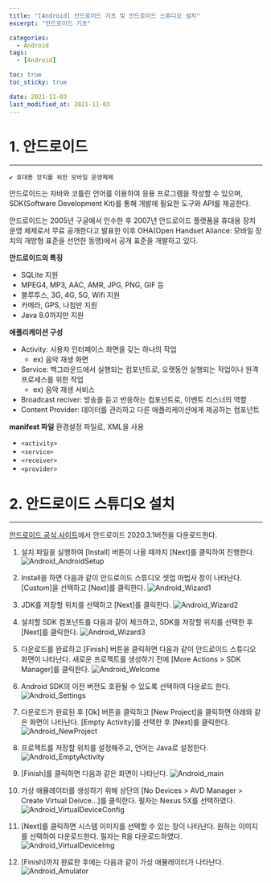 ```yaml
---
title: "[Android] 안드로이드 기초 및 안드로이드 스튜디오 설치"
excerpt: "안드로이드 기초"

categories:
  - Android
tags:
  - [Android]

toc: true
toc_sticky: true

date: 2021-11-03
last_modified_at: 2021-11-03
---
```


# 1.  안드로이드

---
```
✔ 휴대용 장치를 위한 모바일 운영체제
```
안드로이드는 자바와 코틀린 언어를 이용하여 응용 프로그램을 작성할 수 있으며, SDK(Software Development Kit)를 통해 개발에 필요한 도구와 API를 제공한다.

안드로이드는 2005년 구글에서 인수한 후 2007년 안드로이드 플랫폼을 휴대용 장치 운영 체제로서 무료 공개한다고 발표한 이후 OHA(Open Handset Aliance: 모바일 장치의 개방형 표준을 선언한 동맹)에서 공개 표준을 개발하고 있다.

**안드로이드의 특징**

- SQLite 지원
- MPEG4, MP3, AAC, AMR, JPG, PNG, GIF 등
- 블루투스, 3G, 4G, 5G, Wifi 지원
- 카메라, GPS, 나침반 지원
- Java 8.0까지만 지원

**애플리케이션 구성**

- Activity: 사용자 인터페이스 화면을 갖는 하나의 작업
    - ex) 음악 재생 화면
- Service: 백그라운드에서 실행되는 컴포넌트로, 오랫동안 실행되는 작업이나 원격 프로세스를 위한 작업
    - ex) 음악 재생 서비스
- Broadcast reciver: 방송을 듣고 반응하는 컴포넌트로, 이벤트 리스너의 역할
- Content Provider: 데이터를 관리하고 다른 애플리케이션에게 제공하는 컴포넌트
  
**manifest 파일**
환경설정 파일로, XML을 사용
- `<activity>`
- `<service>`
- `<receiver>`
- `<provider>`

# 2.  안드로이드 스튜디오 설치

---

[안드로이드 공식 사이트](https://developer.android.com/studio)에서 안드로이드 2020.3.1버전을 다운로드한다.

1. 설치 파일을 실행하여 [Install] 버튼이 나올 때까지 [Next]를 클릭하여 진행한다.
   ![Android_AndroidSetup](https://user-images.githubusercontent.com/88693157/140072404-d5f5f8d3-cc65-4af0-8a9f-0f13d4315a13.png)

2. Install을 하면 다음과 같이 안드로이드 스튜디오 셋업 마법사 창이 나타난다. [Custom]을 선택하고 [Next]를 클릭한다.
   ![Android_Wizard1](https://user-images.githubusercontent.com/88693157/140072769-746a453e-e460-42db-9235-b408a81c7da8.png)

3. JDK를 저장할 위치를 선택하고 [Next]를 클릭한다.
   ![Android_Wizard2](https://user-images.githubusercontent.com/88693157/140072900-ff9d2823-6949-4585-8d68-05e27a73c88e.png)

4. 설치할 SDK 컴포넌트를 다음과 같이 체크하고, SDK를 저장할 위치를 선택한 후 [Next]를 클릭한다.
   ![Android_Wizard3](https://user-images.githubusercontent.com/88693157/140073300-7867b2df-93c7-4171-9a11-5e0b0405c1e8.png)

5. 다운로드를 완료하고 [Finish] 버튼을 클릭하면 다음과 같이 안드로이드 스튜디오 화면이 나타난다. 새로운 프로젝트를 생성하기 전에 [More Actions > SDK Manager]를 클릭한다.
   ![Android_Welcome](https://user-images.githubusercontent.com/88693157/140073467-a6fe0e71-2792-409d-a71c-3d6cce6e5ac6.png)

6. Android SDK의 이전 버전도 호환될 수 있도록 선택하여 다운로드 한다.
   ![Android_Settings](https://user-images.githubusercontent.com/88693157/140073647-b59c12c2-4e19-4d99-a3b4-11dfdc703bb2.png)

7. 다운로드가 완료된 후 [Ok] 버튼을 클릭하고 [New Project]을 클릭하면 아래와 같은 화면이 나타난다. [Empty Activity]를 선택한 후 [Next]를 클릭한다.
   ![Android_NewProject](https://user-images.githubusercontent.com/88693157/140073854-d420f4a2-973f-40d5-bc64-9b044cadc76d.png)

8. 프로젝트를 저장할 위치를 설정해주고, 언어는 Java로 설정한다.
   ![Android_EmptyActivity](https://user-images.githubusercontent.com/88693157/140074043-598cce89-b47a-4f58-a317-1fe7ccfa67f3.png)
9. [Finish]를 클릭하면 다음과 같은 화면이 나타난다.
    ![Android_main](https://user-images.githubusercontent.com/88693157/140074205-e246ba36-cd42-4de6-9bb5-853eb5e0439f.png)

10. 가상 애뮬레이터를 생성하기 위해 상단의 [No Devices > AVD Manager > Create Virtual Deivce...]를 클릭한다. 필자는 Nexus 5X를 선택하였다.
    ![Android_VirtualDeviceConfig](https://user-images.githubusercontent.com/88693157/140074379-4f33a66c-faa9-4d0d-9696-3626e4cb0444.png)

11. [Next]를 클릭하면 시스템 이미지를 선택할 수 있는 창이 나타난다. 원하는 이미지를 선택하여 다운로드한다. 필자는 R을 다운로드하였다.
    ![Android_VirtualDeviceImg](https://user-images.githubusercontent.com/88693157/140074968-d18c8249-57e1-48fd-8e7b-76ab14e5c5db.png)

12. [Finish]까지 완료한 후에는 다음과 같이 가상 애뮬레이터가 나타난다.
    ![Android_Amulator](https://user-images.githubusercontent.com/88693157/140075065-c022455b-491e-4648-a5f7-b986bc0f0649.png)
